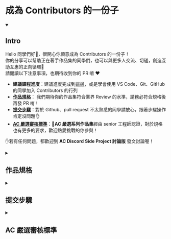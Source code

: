 # 成為 Contributors 的一份子

<details id=0 open>
<summary><h2>Intro</h2></summary>
  
  Hello 同學們好👋，很開心你願意成為 Contributors 的一份子！</br>
  你的分享可以幫助正在著手作品集的同學們，也可以與更多人交流、切磋，創造互助互惠的正向循環🔄</br>
  請閱讀以下注意事項，也期待收到你的 PR 唷 ♥️</br>
  - **建議課程進度**：建議進度完成到[這邊](https://lighthouse.alphacamp.co/courses/99/units/20698)，或是學會使用 VS Code、Git、GitHub 的同學加入 Contributors 的行列
  - [**作品規格**](https://github.com/annwangtwn/SideProjects/blob/main/Contributing.md#%E4%BD%9C%E5%93%81%E8%A6%8F%E6%A0%BC)： 我們期待你的作品集符合業界 Review 的水準，請務必符合規格後再發 PR 唷！
  - [**提交步驟**](https://github.com/annwangtwn/SideProjects/blob/main/Contributing.md#%E6%8F%90%E4%BA%A4%E6%AD%A5%E9%A9%9F)：對於 Github、pull request 不太熟悉的同學請放心，跟著步驟操作肯定沒問題👌
  - [**AC 嚴選審核標準**](https://github.com/annwangtwn/SideProjects/blob/main/Contributing.md#ac-%E5%9A%B4%E9%81%B8%E5%AF%A9%E6%A0%B8%E6%A8%99%E6%BA%96)：**💎AC 嚴選系列作品集**經由 senior 工程師認證，對於規格也有更多的要求，歡迎熱愛挑戰的你參與！</br>

✋若有任何問題，都歡迎到 **AC Discord** **Side Project 討論版** 發文討論喔！</br>
  
</details>

<details id=1>
  <summary><h2>作品規格</h2></summary>
  
  我們期待你的作品集符合業界 Review 的水準，因此訂定了專案的規格，請確認符合規格後再發 PR 唷！</br>
  
  - 作品集須上傳到自己的 GitHub Page
  - Repo 須建立 README 檔案，內容包含
    - 專案簡介
    - 畫面截圖 (前端務必檢附，後端若無畫面可不附)
    - Demo 網址 (若有)
    - 安裝執行步驟
    - 聯繫方式

  🔗資源參考：[GitHub About READMEs](https://docs.github.com/en/repositories/managing-your-repositorys-settings-and-features/customizing-your-repository/about-readmes)、[README-Template](https://gist.github.com/PurpleBooth/109311bb0361f32d87a2)、AC 學姐小儒的 [GitHub Page](https://github.com/HsiaooooooJu/parkit)
  
  </details>
  
<details id=2>
  <summary><h2>提交步驟</h2></summary>
  
  #### 1️⃣ Fork AC SideProjects
  - 到 [AC SideProjects](https://github.com/annwangtwn/SideProjects)，Fork AC 專案至自己的 GitHub Repo
  
  #### 2️⃣ 自己 GitHub 上的操作
  - 選擇編輯所屬主題的 README，例如：電商相關 → 編輯 README-EC。
  - **作品觀摩** 中，使用 markdown 加入自己的專案連結
    - 前後端分離
      - 作品集名稱：簡介 | Github：前端 link、後端 link | Doc link (optional)</br>
        前端作者：Frontend's Linkedin，後端作者：Backend's Linkedin
    - 全端
      - 作品集名稱：簡介 | Github link | Doc link (optional)</br>
        作者：Your linkedin
  
  #### 3️⃣ [**AC GitHub**](https://github.com/annwangtwn/SideProjects) 上的操作 
  - 按下 **Pull requests**
  - 按下 **New pull request** 按鈕
  - 按下 **compare across forks**，左側選 **AC SideProjects** 的 main，右側選 **自己 Repo** 的 branch
    這時候底下會出現你新增的內容
  - 按下 **Create pull request** 按鈕
  - 標題、內容
    - 標題寫 **專案主題/你的暱稱**，例如：Game/AnnW
    - 內容有做到的，在引號內加上「**X**」
    - AC Profile 連結 (待補)
  - 按下 **Create pull request** 後，我們就會收到你的 PR 啦！  
  
</details>
  
<details id=3>
  <summary><h2>AC 嚴選審核標準</h2></summary>
  這邊請 Sunny 協助🙂
</details>

